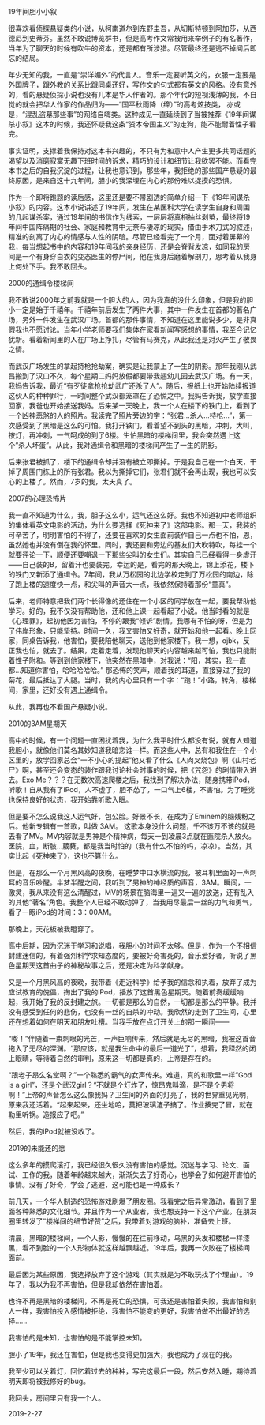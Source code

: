 19年间胆小小叙

很喜欢看侦探悬疑类的小说，从柯南道尔到东野圭吾，从切斯特顿到阿加莎，从西德尼到史蒂芬。虽然不敢说博览群书，但是高考作文常被用来举例子的有名著作，当年为了聊天的时候有吹牛的资本，还是都有所涉猎。尽管最终还是逃不掉阅后即忘的结局。

年少无知的我，一直是“崇洋媚外”的代言人。音乐一定要听英文的，衣服一定要是外国牌子，跟外教的关系比跟同桌还好，写作文的句式都有英文的风格。没有意外的，看的悬疑侦探小说也没有几本是华人作者的。那个年代的短视浅薄的我，不自觉的就会把华人作家的作品归为——“国平秋雨降（绛）”的高考炫技类， 亦或是，“混乱盗墓那些事”的网络自嗨类。这种成见一直延续到了当被推荐《19年间谋杀小叙》这本的时候，我还怀疑我这条“资本帝国主义”的走狗，能不能耐着性子看完。

事实证明，支撑着我保持对这本书兴趣的，不只有为和意中人产生更多共同话题的渴望以及消磨寂寞无趣下班时间的诉求，精巧的设计和细节让我欲罢不能。而看完本书之后的自我沉淀的过程，让我也意识到，那些年，我拒绝的那些国产悬疑的最终原因，是来自这十九年间，胆小的我深埋在内心的那份难以捉摸的恐惧。

作为一个即将跑题的读后感，这里还是要不带剧透的简单介绍一下《19年间谋杀小叙》的内容。这本小说讲述了19年间，发生在某医科大学在读学生自身和周围的几起谋杀案，通过19年间的书信作为线索，一层层将真相抽丝剥茧，最终将19年间中国阵痛期的社会、家庭和教育中无奈与凄凉的现实，借由手术刀式的叙述，精准的剖离了内心的情感与人性的阴暗。尽管已经看完了一个月，面对着屏幕的我，每当想起书中的内容和19年间我的亲身经历，还是会脊背发凉，如同我的房间是一个有身穿白衣的变态医生的停尸间，他在我身后磨着解剖刀，思考着从我身上何处下手。我不敢回头。

2000的通缉令楼梯间

我不敢说2000年之前我就是一个胆大的人，因为我真的没什么印象，但是我的胆小一定是始于千禧年。千禧年前后发生了两件大事，其中一件发生在首都的著名广场，另外一件发生在武汉广场。首都的那件事情，不知道在这里能说多少，是非真假我也不愿讨论。当年小学老师要我们集体在家看新闻写感想的事情，我至今记忆犹新。看着新闻里的人在广场上挣扎，尽管有马赛克，从此我还是对火产生了敬畏之情。

而武汉广场发生的拿起持枪抢劫案，确实是让我蒙上了一生的阴影。那年我刚从武昌搬到了汉口不久，每个星期二妈妈放假都要带我翘幼儿园去武汉广场。有一天，我妈告诉我，最近“有歹徒拿枪抢劫武广还杀了人”。随后，报纸上也开始陆续报道这伙人的种种罪行，一时间整个武汉都笼罩在了恐慌之中。我妈告诉我，放学直接回家，我爸也开始接送我妈。后来某一天晚上，我一个人在楼下的铁门上，看到了一个凶神恶煞的人的照片。我读完了照片旁边的字：“张君...杀人...持枪...”，第一次感受到了黑暗是这么的可怕。我打开铁门，看着望不到头的黑暗，冲刺，大叫，按灯，再冲刺，一气呵成的到了6楼。生怕黑暗的楼梯间里，我会突然遇上这个“杀人坏蛋”。从此，我对通缉令和黑暗的楼梯间产生了一生的阴影。

后来张君被抓了，楼下的通缉令却并没有被立即撕掉。于是我自己在一个白天，干掉了周围门栋上的所有张君。我以为撕掉它们，张君们就不会再出现，我也可以安心的上楼了。然而，7岁的我，太天真了。

2007的心理恐怖片

我一直不知道为什么，我，胆子这么小，运气还这么好。我也不知道初中老师组织的集体看英文电影的活动，为什么要选择《死神来了》这部电影。那一天，我装的可辛苦了，明明害怕的不得了，还要在喜欢的女生面前装作自己一点也不怕，恩，虽然她也并没有倒在我的怀里。同时，我还要和旁边的基友们大吹特吹，每挂一个就要评论一下，顺便还要嘲讽一下那些尖叫的女生们。其实自己已经看得一身虚汗——自己装的B，留着汗也要装完。幸运的是，看完的那天晚上，锦上添花，楼下的铁门又新添了通缉令。7年间，我从万松园的北边学校走到了万松园的南边，除了跑上楼的速度快一点，和尖叫的声音大一点，我依然保持着那份“童真”。

后来，老师特意把我们两个长得像的还住在一个小区的同学放在一起，要我帮助他学习。好的，我不仅没有帮助他，还和他上课一起看起了小说。他当时看的就是《心理罪》，起初他因为害怕，不停的跟我“倾诉”剧情。我哪有不怕的呀，但是为了伟岸形象，只能坚持。时间一久，我又害怕又好奇，就开始和他一起看。晚上回家，同桌告诉我，他害怕，要我陪他聊天，送他到他家楼下。我一想，ojbk，反正我也怕，就去了。结果，走着走着，发现他聊天的内容越来越可怕，我也只能耐着性子附和。等到到他家楼下，他突然在黑暗中，对我说：“阳，其实，我一直都...知道你害怕，哈哈哈哈哈。” 那恐怖的笑声，顺着我的耳道，直接穿过了我的菊花，最后抵达了大腿。当时，我的内心里只有一个字：“跑！”小路，转角，楼梯间，家里，还好没有遇上通缉令。

从此，我再也不看国产悬疑小说。

2010的3AM星期天

高中的时候，有一个问题一直困扰着我，为什么我平时什么都没有说，就有人知道我胆小，就像他们莫名其妙知道我暗恋谁一样。而这些人中，总有和我住在一个小区里的，放学回家总会“一不小心的提起”他又看了什么《人肉叉烧包》啊《山村老尸》啊，甚至还会变态的装作跟我讨论社会时事的时候，把《咒怨》的剧情带入进去。Exo Me？？？在无数次高速爬楼之后，我找到了解决办法，随身携带iPod，听歌！自从我有了iPod，人不虚了，胆不怂了，一口气上6楼，不害怕。为了睡觉也保持良好的状态，我开始靠听歌入眠。

但是要不怎么说我这人运气好，包公脸。好景不长，在成为了Eminem的脑残粉之后。他新专辑有一首歌，叫做 3AM。 这歌本身没什么问题，千不该万不该的就是去看了MV。MV内容就是男神是个精神病，每天一到凌晨3点就在医院杀人放火。医院，血，断肢...葳蕤，都是我当时怕的（我有什么不怕的吗，凉凉）。当然，其实比起《死神来了》，这也不算什么。

但是，在那么一个月黑风高的夜晚，在睡梦中口水横流的我，被耳机里面的一声刺耳的音乐吵醒。半梦半醒之间，我听到了男神的神经质的声音，3AM。瞬间，一激灵，我从来没有这么清醒过，MV的场景在脑海里一遍又一遍的放送，还有乱入的其他“著名”角色。我整个人已经不敢动弹了，当我用尽最后一丝的力气和勇气，看了一眼iPod的时间：3：00AM。

那晚上，天花板被我瞪穿了。

高中后期，因为沉迷于学习和说唱，我胆小的时间不太够。但是，作为一个不相信封建迷信的，有着强烈科学求知态度的，要被好奇害死的，音乐爱好者，听说了黑色星期天这首曲子的神秘故事之后，还是决定为科学献身。

又是一个月黑风高的夜晚，我带着《走近科学》给予我的信念和执着，放弃了成为应试教育的傀儡，掏出了我的iPod，播放了这首黑色星期天。随着前奏缓缓响起，我开始了我的反封建之旅。一切都是那么的自然，一切都是那么的平静。我并没有感受到任何的悲伤，也没有一丝的自杀的冲动。我欣然的走到了卫生间，心里还在想着如何在明天和朋友吐槽。当我手放在点灯开关上的那一瞬间——

“嘭！”伴随着一束刺眼的光芒，一声巨响传来，然后就是无尽的黑暗，我被这首音拖入了无尽的深渊。“那应该，就是我生命中的最后一道光了”，想着，我释然的闭上眼睛，等待着自然的审判，原来这一切都是真的，上帝是存在的。

“跟老子昂么名堂啊？”一个熟悉的霸气的女声传来。难道，真的和歌里一样“God is a girl”，还是个武汉girl？“不就是个灯炸了，惊昂鬼叫滴，是不是个男将啊！”上帝的声音怎么这么像我妈？卫生间的外面的灯亮了，我的世界重见光明，原来我还活着。“起来起来，还坐地哈，莫把玻璃渣子搞了。作业揍完了冒，就在勒里听锅。造报应了吧。”

然后，我的iPod就被没收了。

2019的未能还的愿

这么多年的摸爬滚打，我已经很久很久没有害怕的感觉。沉迷与学习、论文、面试、工作的我，随着年龄越来越大，渐渐失去了好奇心，也学会了如何避开害怕的事情。没有了好奇，学会了逃避，这可能也是一种成长？

前几天，一个华人制造的恐怖游戏刷爆了朋友圈。我看完之后异常激动，看到了里面各种熟悉的文化细节。并且作为一个从业者，我也想支持一下这个产业。在朋友圈里转发了“楼梯间的细节好赞”之后，我带着对游戏的脑补，准备去上班。

清晨，黑暗的楼梯间，一个人影，慢慢的在往前移动，乌黑的头发和楼梯一样漆黑，看不到脸的一个人形物体就这样越飘越近。19年后，我再一次败在了楼梯间面前。

最后因为某些原因，我选择放弃了这个游戏（其实就是为不敢玩找了个理由）。19年了，我以为我不再害怕，但是我却依然在害怕着。

也许不再是黑暗的楼梯间，不再是死亡的恐惧，可我还是害怕着失败，我害怕和别人一样，我害怕投入感情被拒绝，我害怕不能变的更好，我害怕做不出最好的选择...... 

我害怕的是未知，也害怕的是不能掌控未知。

胆小了19年，我还在害怕，但是我也变得更加强大，我也成为了现在的我。

我至少可以关着灯，回忆着过去的种种，写完这最后一段，然后安然入睡，期待着明天即将被我修好的bug。

我回头，房间里只有我一个人。

2019-2-27
